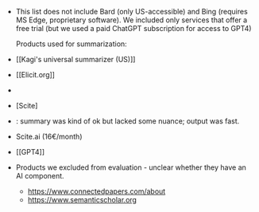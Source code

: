 - This list does not include Bard (only US-accessible) and Bing (requires MS Edge, proprietary software). We included only services that offer a free trial (but we used a paid ChatGPT subscription for access to GPT4)
  
  Products used for summarization:
- [[Kagi's universal summarizer (US)]]
- [[Elicit.org]]
-
- [Scite]
- : summary was kind of ok but lacked some nuance; output was fast.
- Scite.ai (16€/month)
- [[GPT4]]
- Products we excluded from evaluation - unclear whether they have an AI component.
	- https://www.connectedpapers.com/about
	- https://www.semanticscholar.org